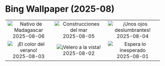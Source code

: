 # Bing Wallpaper (2025-08)

|  |  |  |
|:---:|:---:|:---:|
| ![](https://www.bing.com/th?id=OHR.BabyLemur_ES-ES4465039868_400x240.jpg "Nativo de Madagascar") 2025-08-06 | ![](https://www.bing.com/th?id=OHR.CaliforniaTidepool_ES-ES4288360628_400x240.jpg "Construcciones del mar") 2025-08-05 | ![](https://www.bing.com/th?id=OHR.LaplandOwl_ES-ES4200843569_400x240.jpg "¡Unos ojos deslumbrantes!") 2025-08-04 |
| ![](https://www.bing.com/th?id=OHR.HappySunflower_ES-ES4115334134_400x240.jpg "¡El color del verano!") 2025-08-03 | ![](https://www.bing.com/th?id=OHR.MallorcaSumerYacht_ES-ES6937239924_400x240.jpg "¡Velero a la vista!") 2025-08-02 | ![](https://www.bing.com/th?id=OHR.EdinburghFringe_ES-ES3946944974_400x240.jpg "Espera lo inesperado") 2025-08-01 |
